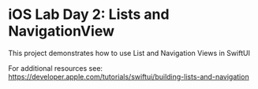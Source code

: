 #  iOS Lab Day 2: Lists and NavigationView

This project demonstrates how to use List and Navigation Views in SwiftUI

For additional resources see:  
https://developer.apple.com/tutorials/swiftui/building-lists-and-navigation


